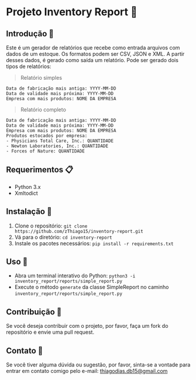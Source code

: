 # Projeto Inventory Report 📝

## Introdução 📜
 Este é um gerador de relatórios que recebe como entrada arquivos com dados de um estoque. Os formatos podem ser CSV, JSON e XML. A partir desses dados, é gerado como saída um relatório. Pode ser gerado dois tipos de relatórios:
 
 > Relatório simples
 
```
Data de fabricação mais antiga: YYYY-MM-DD
Data de validade mais próxima: YYYY-MM-DD
Empresa com mais produtos: NOME DA EMPRESA
```
 
 > Relatório completo
 
```
Data de fabricação mais antiga: YYYY-MM-DD
Data de validade mais próxima: YYYY-MM-DD
Empresa com mais produtos: NOME DA EMPRESA
Produtos estocados por empresa:
- Physicians Total Care, Inc.: QUANTIDADE
- Newton Laboratories, Inc.: QUANTIDADE
- Forces of Nature: QUANTIDADE
```

## Requerimentos 📋

- Python 3.x
- Xmltodict

## Instalação 🚀

1. Clone o repositório: `git clone https://github.com/zThiago15/inventory-report.git`
2. Vá para o diretório: `cd inventory-report`
3. Instale os pacotes necessários: `pip install -r requirements.txt`

## Uso 🔧

- Abra um terminal interativo do Python: `python3 -i inventory_report/reports/simple_report.py`
- Execute o método `generate` da classe SimpleReport no caminho `inventory_report/reports/simple_report.py`

## Contribuição 🙏

Se você deseja contribuir com o projeto, por favor, faça um fork do repositório e envie uma pull request.

## Contato 📧

Se você tiver alguma dúvida ou sugestão, por favor, sinta-se a vontade para entrar em contato comigo pelo e-mail: thiagodias.db15@gmail.com
